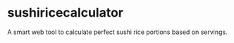 # sushiricecalculator
 A smart web tool to calculate perfect sushi rice portions based on servings.
